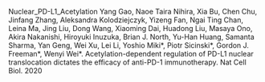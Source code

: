 Nuclear_PD-L1_Acetylation
Yang Gao, Naoe Taira Nihira, Xia Bu, Chen Chu, Jinfang Zhang, Aleksandra Kolodziejczyk, Yizeng Fan, 
Ngai Ting Chan, Leina Ma, Jing Liu, Dong Wang, Xiaoming Dai, Huadong Liu, Masaya Ono, 
Akira Nakanishi, Hiroyuki Inuzuka, Brian J. North, Yu-Han Huang, Samanta Sharma, Yan Geng, 
Wei Xu, Lei Li, Yoshio Miki*, Piotr Sicinski*, Gordon J. Freeman*, Wenyi Wei*. Acetylation-dependent regulation of PD-L1 nuclear translocation 
dictates the efficacy of anti-PD-1 immunotherapy. Nat Cell Biol. 2020

